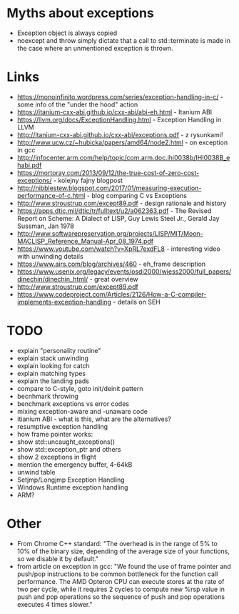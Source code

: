 # Myths about exceptions

- Exception object is always copied
- noexcept and throw simply dictate that a call to std::terminate is made in the case where an unmentioned exception is thrown.

# Links

- https://monoinfinito.wordpress.com/series/exception-handling-in-c/ - some info of the "under the hood" action
- https://itanium-cxx-abi.github.io/cxx-abi/abi-eh.html - Itanium ABI
- https://llvm.org/docs/ExceptionHandling.html - Exception Handling in LLVM
- http://itanium-cxx-abi.github.io/cxx-abi/exceptions.pdf - z rysunkami!
- http://www.ucw.cz/~hubicka/papers/amd64/node2.html - on exception in gcc
- http://infocenter.arm.com/help/topic/com.arm.doc.ihi0038b/IHI0038B_ehabi.pdf
- https://mortoray.com/2013/09/12/the-true-cost-of-zero-cost-exceptions/ - kolejny fajny blogpost
- http://nibblestew.blogspot.com/2017/01/measuring-execution-performance-of-c.html - blog comparing C vs Exceptions
- http://www.stroustrup.com/except89.pdf - design rationale and history
- https://apps.dtic.mil/dtic/tr/fulltext/u2/a062363.pdf - The Revised Report on Scheme: A Dialect of LISP, Guy Lewis Steel Jr., Gerald Jay Sussman, Jan 1978
- http://www.softwarepreservation.org/projects/LISP/MIT/Moon-MACLISP_Reference_Manual-Apr_08_1974.pdf
- https://www.youtube.com/watch?v=XpRL7exdFL8 - interesting video with unwinding details
- https://www.airs.com/blog/archives/460 - eh_frame description
- https://www.usenix.org/legacy/events/osdi2000/wiess2000/full_papers/dinechin/dinechin_html/ - great overview
- http://www.stroustrup.com/except89.pdf
- https://www.codeproject.com/Articles/2126/How-a-C-compiler-implements-exception-handling - details on SEH
# TODO

- explain "personality routine"
- explain stack unwinding
- explain looking for catch
- explain matching types
- explain the landing pads
- compare to C-style, goto init/deinit pattern
- becnhmark throwing
- benchmark exceptions vs error codes
- mixing exception-aware and -unaware code
- itianium ABI - what is this, what are the alternatives?
- resumptive exception handling 
- how frame pointer works:
- show std::uncaught_exceptions() 
- show std::exception_ptr and others
- show 2 exceptions in flight
- mention the emergency buffer, 4-64kB
- unwind table
- Setjmp/Longjmp Exception Handling
- Windows Runtime exception handling
- ARM?

# Other

* From Chrome C++ standard:
    "The overhead is in the range of 5% to 10% of the binary size, depending of the average size of your functions, so we disable it by default."
* from article on exception in gcc:
    "We found the use of frame pointer and push/pop instructions to be common bottleneck for the function call performance. The AMD Opteron CPU can execute stores at the rate of two per cycle, while it requires 2 cycles to compute new %rsp value in push and pop operations so the sequence of push and pop operations executes 4 times slower."
